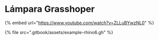 # Lámpara Grasshoper

{% embed url="https://www.youtube.com/watch?v=ZLLuBYwzNL0" %}



{% file src=".gitbook/assets/example-rhino6.gh" %}
